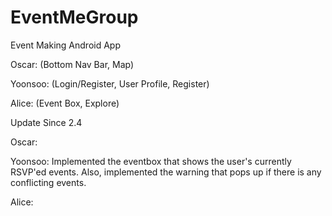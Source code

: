 # EventMeGroup
Event Making Android App 


Oscar: (Bottom Nav Bar, Map) 

Yoonsoo: (Login/Register, User Profile, Register)

Alice: (Event Box, Explore)

Update Since 2.4

Oscar: 

Yoonsoo: Implemented the eventbox that shows the user's currently RSVP'ed events. Also, implemented the 
warning that pops up if there is any conflicting events.

Alice:

